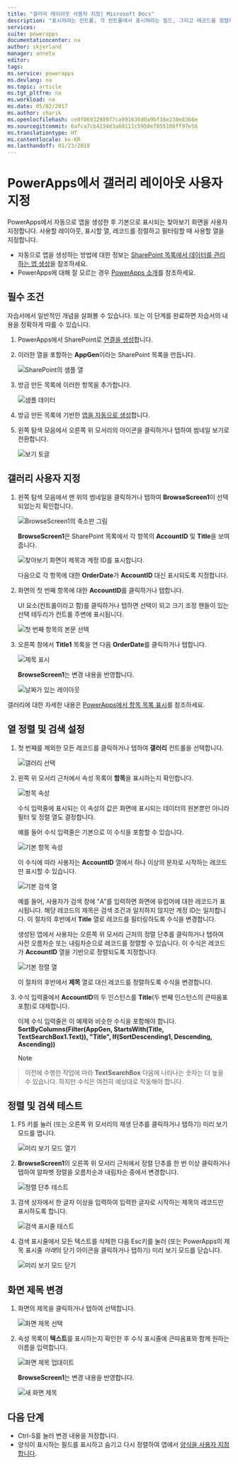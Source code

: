 ```yaml
---
title: "갤러리 레이아웃 사용자 지정| Microsoft Docs"
description: "표시하려는 컨트롤, 각 컨트롤에서 표시하려는 필드, 그리고 레코드를 정렬하고 검색하기 위해 사용할 열을 지정합니다."
services: 
suite: powerapps
documentationcenter: na
author: skjerland
manager: anneta
editor: 
tags: 
ms.service: powerapps
ms.devlang: na
ms.topic: article
ms.tgt_pltfrm: na
ms.workload: na
ms.date: 05/02/2017
ms.author: sharik
ms.openlocfilehash: ce0f0693298977ca991636d0a9bf18e238e8368e
ms.sourcegitcommit: 6afca7cb4234d3a60111c5950e7855106ff97e56
ms.translationtype: HT
ms.contentlocale: ko-KR
ms.lasthandoff: 01/23/2018
---
```

# <a name="customize-a-gallery-layout-in-powerapps"></a>PowerApps에서 갤러리 레이아웃 사용자 지정
PowerApps에서 자동으로 앱을 생성한 후 기본으로 표시되는 찾아보기 화면을 사용자 지정합니다. 사용할 레이아웃, 표시할 열, 레코드를 정렬하고 필터링할 때 사용할 열을 지정합니다.

* 자동으로 앱을 생성하는 방법에 대한 정보는 [SharePoint 목록에서 데이터를 관리하는 앱 생성](app-from-sharepoint.md)을 참조하세요.
* PowerApps에 대해 잘 모르는 경우 [PowerApps 소개](getting-started.md)를 참조하세요.

## <a name="prerequisites"></a>필수 조건
자습서에서 일반적인 개념을 살펴볼 수 있습니다. 또는 이 단계를 완료하면 자습서의 내용을 정확하게 따를 수 있습니다.

1. PowerApps에서 SharePoint로 [연결을 생성](connect-to-sharepoint.md)합니다.
2. 이러한 열을 포함하는 **AppGen**이라는 SharePoint 목록을 만듭니다.
   
    ![SharePoint의 샘플 열](./media/customize-layout-sharepoint/list-columns.png)
3. 방금 만든 목록에 이러한 항목을 추가합니다.
   
    ![샘플 데이터](./media/customize-layout-sharepoint/sample-data.png)
4. 방금 만든 목록에 기반한 [앱을 자동으로 생성](app-from-sharepoint.md)합니다.
5. 왼쪽 탐색 모음에서 오른쪽 위 모서리의 아이콘을 클릭하거나 탭하여 썸네일 보기로 전환합니다.
   
    ![보기 토글](./media/customize-layout-sharepoint/toggle-view.png)

## <a name="customize-the-gallery"></a>갤러리 사용자 지정
1. 왼쪽 탐색 모음에서 맨 위의 썸네일을 클릭하거나 탭하여 **BrowseScreen1**이 선택되었는지 확인합니다.
   
    ![BrowseScreen1의 축소판 그림](./media/customize-layout-sharepoint/browse-thumbnail.png)
   
    **BrowseScreen1**은 SharePoint 목록에서 각 항목의 **AccountID** 및 **Title**을 보여 줍니다.
   
    ![찾아보기 화면이 제목과 계정 ID를 표시합니다.](./media/customize-layout-sharepoint/browse-accountid.png)
   
    다음으로 각 항목에 대한 **OrderDate**가 **AccountID** 대신 표시되도록 지정합니다.
2. 화면의 첫 번째 항목에 대한 **AccountID**를 클릭하거나 탭합니다.
   
    UI 요소(컨트롤이라고 함)를 클릭하거나 탭하면 선택이 되고 크기 조정 핸들이 있는 선택 테두리가 컨트롤 주변에 표시됩니다.
   
    ![첫 번째 항목의 본문 선택](./media/customize-layout-sharepoint/select-body.png)
3. 오른쪽 창에서 **Title1** 목록을 연 다음 **OrderDate**를 클릭하거나 탭합니다.
   
    ![제목 표시](./media/customize-layout-sharepoint/bind-data.png)
   
    **BrowseScreen1**는 변경 내용을 반영합니다.
   
    ![날짜가 있는 레이아웃](./media/customize-layout-sharepoint/browse-dates.png)

갤러리에 대한 자세한 내용은 [PowerApps에서 항목 목록 표시](add-gallery.md)를 참조하세요.

## <a name="set-the-sort-and-search-columns"></a>열 정렬 및 검색 설정
1. 첫 번째를 제외한 모든 레코드를 클릭하거나 탭하여 **갤러리** 컨트롤을 선택합니다.
   
    ![갤러리 선택](./media/customize-layout-sharepoint/select-gallery.png)
2. 왼쪽 위 모서리 근처에서 속성 목록이 **항목**을 표시하는지 확인합니다.
   
    ![항목 속성](./media/customize-layout-sharepoint/items-property.png)
   
    수식 입력줄에 표시되는 이 속성의 값은 화면에 표시되는 데이터의 원본뿐만 아니라 필터 및 정렬 열도 결정합니다.
   
    예를 들어 수식 입력줄은 기본으로 이 수식을 포함할 수 있습니다.
   
    ![기본 항목 속성](./media/customize-layout-sharepoint/default-items.png)
   
    이 수식에 따라 사용자는 **AccountID** 열에서 하나 이상의 문자로 시작하는 레코드만 표시할 수 있습니다.
   
    ![기본 검색 열](./media/customize-layout-sharepoint/default-search.png)
   
    예를 들어, 사용자가 검색 창에 "A"를 입력하면 화면에 유럽어에 대한 레코드가 표시됩니다. 해당 레코드의 제목은 검색 조건과 일치하지 않지만 계정 ID는 일치합니다. 이 절차의 후반에서 **Title** 열로 레코드를 필터링하도록 수식을 변경합니다.
   
    생성된 앱에서 사용자는 오른쪽 위 모서리 근처의 정렬 단추를 클릭하거나 탭하여 사전 오름차순 또는 내림차순으로 레코드를 정렬할 수 있습니다. 이 수식은 레코드가 **AccountID** 열을 기반으로 정렬되도록 지정합니다.
   
    ![기본 정렬 열](./media/customize-layout-sharepoint/default-sort.png)
   
    이 절차의 후반에서 **제목** 열로 대신 레코드를 정렬하도록 수식을 변경합니다.
3. 수식 입력줄에서 **AccountID**의 두 인스턴스를 **Title**(두 번째 인스턴스의 큰따옴표 포함)로 대체합니다.
   
    이제 수식 입력줄은 이 예제와 비슷한 수식을 포함해야 합니다.<br>
    **SortByColumns(Filter(AppGen, StartsWith(Title, TextSearchBox1.Text)), "Title", If(SortDescending1, Descending, Ascending))**
   
    > [!NOTE]
> 이전에 수행한 작업에 따라 **TextSearchBox** 다음에 나타나는 숫자는 더 높을 수 있습니다. 하지만 수식은 여전히 예상대로 작동해야 합니다.

## <a name="test-sorting-and-searching"></a>정렬 및 검색 테스트
1. F5 키를 눌러 (또는 오른쪽 위 모서리의 재생 단추를 클릭하거나 탭하기) 미리 보기 모드를 엽니다.
   
    ![미리 보기 모드 열기](./media/customize-layout-sharepoint/open-preview.png)
2. **BrowseScreen1**의 오른쪽 위 모서리 근처에서 정렬 단추를 한 번 이상 클릭하거나 탭하여 알파벳 정렬을 오름차순과 내림차순 중에서 변경합니다.
   
    ![정렬 단추 테스트](./media/customize-layout-sharepoint/test-sort.png)
3. 검색 상자에서 한 글자 이상을 입력하여 입력한 글자로 시작하는 제목의 레코드만 표시하도록 합니다.
   
    ![검색 표시줄 테스트](./media/customize-layout-sharepoint/test-search.png)
4. 검색 표시줄에서 모든 텍스트를 삭제한 다음 Esc키를 눌러 (또는 PowerApps의 제목 표시줄 *아래*의 닫기 아이콘을 클릭하거나 탭하기) 미리 보기 모드를 닫습니다.
   
    ![미리 보기 모드 닫기](./media/customize-layout-sharepoint/close-preview.png)

## <a name="change-the-title-of-the-screen"></a>화면 제목 변경
1. 화면의 제목을 클릭하거나 탭하여 선택합니다.
   
    ![화면 제목 선택](./media/customize-layout-sharepoint/select-screen-title.png)
2. 속성 목록이 **텍스트**를 표시하는지 확인한 후 수식 표시줄에 큰따옴표와 함께 원하는 이름을 입력합니다.
   
    ![화면 제목 업데이트](./media/customize-layout-sharepoint/update-screen-title.png)
   
    **BrowseScreen1**는 변경 내용을 반영합니다.
   
    ![새 화면 제목](./media/customize-layout-sharepoint/new-screen-title.png)

## <a name="next-steps"></a>다음 단계
* Ctrl-S를 눌러 변경 내용을 저장합니다.
* 양식이 표시하는 필드를 표시하고 숨기고 다시 정렬하여 앱에서 [양식을 사용자 지정합니다](customize-forms-sharepoint.md).

